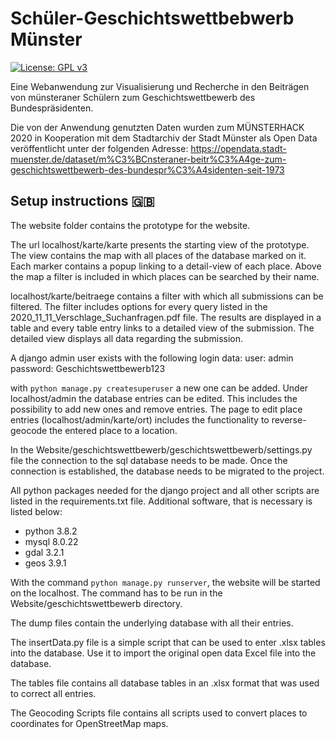 # Schüler-Geschichtswettbebwerb Münster

[![License: GPL v3](https://img.shields.io/badge/License-GPLv3-blue.svg)](https://www.gnu.org/licenses/gpl-3.0)

Eine Webanwendung zur Visualisierung und Recherche in den Beiträgen von münsteraner Schülern zum Geschichtswettbewerb des Bundespräsidenten.

Die von der Anwendung genutzten Daten wurden zum MÜNSTERHACK 2020 in Kooperation mit dem Stadtarchiv der Stadt Münster als Open Data veröffentlicht unter der folgenden Adresse: https://opendata.stadt-muenster.de/dataset/m%C3%BCnsteraner-beitr%C3%A4ge-zum-geschichtswettbewerb-des-bundespr%C3%A4sidenten-seit-1973


## Setup instructions :gb:

The website folder contains the prototype for the website.

The url localhost/karte/karte presents the starting view of the prototype.
The view contains the map with all places of the database marked on it. Each marker contains a popup linking to a detail-view of each place. Above the map a filter is included in which places can be searched by their name.

localhost/karte/beitraege contains a filter with which all submissions can be filtered. The filter includes options for every query listed in the 2020_11_11_Verschlage_Suchanfragen.pdf file. The results are displayed in a table and every table entry links to a detailed view of the submission.
The detailed view displays all data regarding the submission.

A django admin user exists with the following login data:
  user: admin
  password: Geschichtswettbewerb123

with `python manage.py createsuperuser` a new one can be added.
Under localhost/admin the database entries can be edited. This includes the possibility to add new ones and remove entries.
The page to edit place entries (localhost/admin/karte/ort) includes the functionality to reverse-geocode the entered place to a location.

In the Website/geschichtswettbewerb/geschichtswettbewerb/settings.py file the connection to the sql database needs to be made. Once the connection is established, the database needs to be migrated to the project.

All python packages needed for the django project and all other scripts are listed in the requirements.txt file. Additional software, that is necessary is listed below:

* python 3.8.2
* mysql 8.0.22
* gdal 3.2.1
* geos 3.9.1

With the command `python manage.py runserver`, the website will be started on the localhost. The command has to be run in the Website/geschichtswettbewerb directory.

The dump files contain the underlying database with all their entries.

The insertData.py file is a simple script that can be used to enter .xlsx tables into the database. Use it to import the original open data Excel file into the database.

The tables file contains all database tables in an .xlsx format that was used to correct all entries.

The Geocoding Scripts file contains all scripts used to convert places to coordinates for OpenStreetMap maps.

